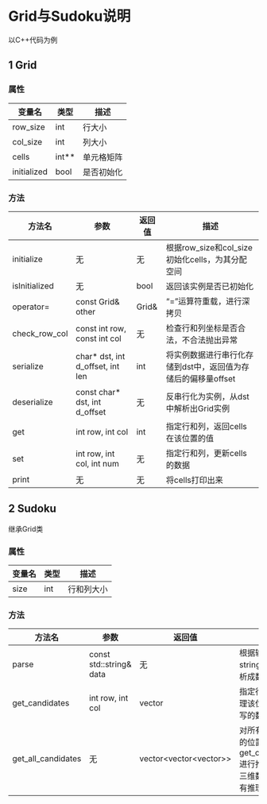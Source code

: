 # Grid与Sudoku说明
以C++代码为例



## 1  Grid

### 属性
| 变量名      | 类型  | 描述       |
| ----------- | ----- | ---------- |
| row_size    | int   | 行大小     |
| col_size    | int   | 列大小     |
| cells       | int** | 单元格矩阵 |
| initialized | bool  | 是否初始化 |



### 方法

| 方法名        | 参数                             | 返回值 | 描述                                                         |
| ------------- | -------------------------------- | ------ | ------------------------------------------------------------ |
| initialize    | 无                               | 无     | 根据row_size和col_size初始化cells，为其分配空间              |
| isInitialized | 无                               | bool   | 返回该实例是否已初始化                                       |
| operator=     | const Grid& other                | Grid&  | “=”运算符重载，进行深拷贝                                    |
| check_row_col | const int row,  const int col    | 无     | 检查行和列坐标是否合法，不合法抛出异常                       |
| serialize     | char* dst, int d_offset, int len | int    | 将实例数据进行串行化存储到dst中，返回值为存储后的偏移量offset |
| deserialize   | const char* dst, int d_offset    | 无     | 反串行化为实例，从dst中解析出Grid实例                        |
| get           | int row, int col                 | int    | 指定行和列，返回cells在该位置的值                            |
| set           | int row, int col, int num        | 无     | 指定行和列，更新cells的数据                                  |
| print         | 无                               | 无     | 将cells打印出来                                              |



## 2 Sudoku

继承Grid类



### 属性

| 变量名 | 类型 | 描述       |
| ------ | ---- | ---------- |
| size   | int  | 行和列大小 |



### 方法

| 方法名             | 参数                    | 返回值                      | 描述                                                         |
| ------------------ | ----------------------- | --------------------------- | ------------------------------------------------------------ |
| parse              | const std::string& data | 无                          | 根据输入的string，将其解析成数独矩阵                         |
| get_candidates     | int row, int col        | vector<int>                 | 指定行和列，推理该位置可能填写的数字有哪些                   |
| get_all_candidates | 无                      | vector<vector<vector<int>>> | 对所有数值为0的位置，调用get_candidates进行推理，返回三维数组得到所有推理结果 |